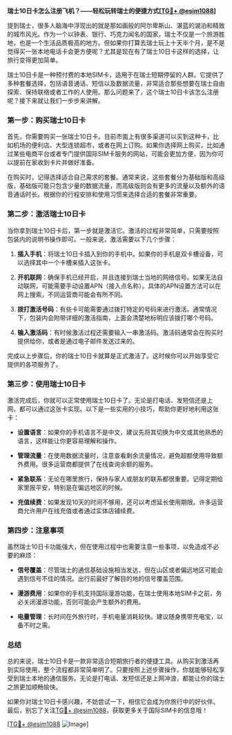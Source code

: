 **瑞士10日卡怎么注册飞机？——轻松玩转瑞士的便捷方式[[TG💪+ @esim1088](https://t.me/s/esim1088)]**

提到瑞士，很多人脑海中浮现出的就是那如画般的阿尔卑斯山、湛蓝的湖泊和精致的城市风光。作为一个以钟表、银行、巧克力闻名的国家，瑞士不仅是一个旅游胜地，也是一个生活品质极高的地方。但如果你打算去瑞士玩上十天半个月，是不是觉得买一张本地电话卡会更方便呢？尤其是现在有了瑞士10日卡这样的选择，让旅行变得更加简单。

瑞士10日卡是一种预付费的本地SIM卡，适用于在瑞士短期停留的人群。它提供了多种套餐选择，包括语音通话、短信以及数据流量，非常适合那些想要在瑞士自由探索、保持联络或者工作的人使用。那么问题来了，这个瑞士10日卡该怎么注册呢？接下来就让我们一步步来讲解。

### 第一步：购买瑞士10日卡

首先，你需要购买一张瑞士10日卡。目前市面上有很多渠道可以买到这种卡，比如机场的便利店、大型连锁超市，或者在网上订购。如果你选择网上购买，比如通过某些电商平台或者专门提供国际SIM卡服务的网站，可能会更加方便，因为你可以提前在家收到卡片并做好准备。

在购买时，记得选择适合自己需求的套餐。通常来说，这些套餐分为基础版和高级版，基础版可能只包含少量的数据流量，而高级版则会有更多的流量以及额外的语音通话时长。根据你的行程安排和使用习惯来选择合适的套餐非常重要。

### 第二步：激活瑞士10日卡

当你拿到瑞士10日卡后，第一步就是激活它。激活的过程非常简单，只需要按照包装内的说明书操作即可。一般来说，激活需要以下几个步骤：

1. **插入手机**：将瑞士10日卡插入到你的手机中。如果你的手机是双卡槽设备，可以选择其中一个卡槽来插入这张卡。
   
2. **开机联网**：确保手机已经开启，并且连接到瑞士当地的网络信号。如果无法自动联网，可能需要手动设置APN（接入点名称）。具体的APN设置方法可以在网上搜索，不同运营商可能会有所不同。

3. **拨打激活号码**：有些卡可能需要通过拨打特定的号码来进行激活。通常情况下，包装内会附带详细的激活指南，上面会清楚地标明应该拨打哪个号码。

4. **输入激活码**：有时候激活过程还需要输入一串激活码。激活码通常会在购买时提供给你，或者是通过电子邮件发送过来的。

完成以上步骤后，你的瑞士10日卡就算是正式激活了。这时候你可以开始享受它提供的各项服务了。

### 第三步：使用瑞士10日卡

激活完成后，你就可以正常使用瑞士10日卡了。无论是打电话、发短信还是上网，都可以通过这张卡实现。以下是一些实用的小技巧，帮助你更好地利用这张卡：

- **设置语言**：如果你的手机语言不是中文，建议先将其切换为中文或其他熟悉的语言，这样能让你更容易理解和操作。
  
- **管理流量**：在使用数据流量时，注意查看剩余流量情况，避免超额使用导致额外费用。很多运营商都提供了在线查询余额的服务。

- **紧急联系**：无论在哪里旅行，保持与家人或朋友的联系都很重要。记得定期给家里报平安，特别是在偏远地区的时候。

- **充值续费**：如果发现10天的时间不够用，还可以考虑延长使用期限。许多运营商允许用户在线充值或者通过实体店铺续费。

### 第四步：注意事项

虽然瑞士10日卡功能强大，但在使用过程中也需要注意一些事项，以免造成不必要的麻烦：

- **信号覆盖**：尽管瑞士的通信基础设施相当发达，但在山区或者偏远地区可能会遇到信号不佳的情况。出行前最好了解目的地的信号覆盖范围。

- **漫游费用**：如果你的手机支持国际漫游功能，在瑞士使用本地SIM卡之前，务必关闭漫游功能，否则可能会产生额外的费用。

- **电量管理**：长时间在外旅行时，手机电量消耗较快。建议随身携带充电宝，以备不时之需。

### 总结

总的来说，瑞士10日卡是一款非常适合短期旅行者的便捷工具。从购买到激活再到实际使用，整个流程都非常简单明了。只要按照上述步骤操作，你就能够轻松享受到瑞士本地的通信服务。无论是打电话、发短信还是上网冲浪，都能让你的瑞士之旅更加顺畅愉快。

如果你对瑞士10日卡感兴趣，不妨尝试一下，相信它会成为你旅行中的好伙伴。最后，别忘了关注[TG💪+ @esim1088](https://t.me/s/esim1088)，获取更多关于国际SIM卡的信息哦！

[[TG💪+ @esim1088](https://t.me/s/esim1088) ![Image](https://i.postimg.cc/4NQfJmqS/Snipaste-2025-05-13-00-14-12.png)]